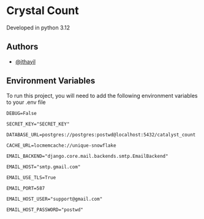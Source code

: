 
# Crystal Count

Developed in python 3.12


## Authors

- [@jthayil](https://github.com/jthayil)


## Environment Variables

To run this project, you will need to add the following environment variables to your .env file

`DEBUG=False`

`SECRET_KEY="SECRET_KEY"`

`DATABASE_URL=postgres://postgres:postwd@localhost:5432/catalyst_count`

`CACHE_URL=locmemcache://unique-snowflake`

`EMAIL_BACKEND="django.core.mail.backends.smtp.EmailBackend"`

`EMAIL_HOST="smtp.gmail.com"`

`EMAIL_USE_TLS=True`

`EMAIL_PORT=587`

`EMAIL_HOST_USER="support@gmail.com"`

`EMAIL_HOST_PASSWORD="postwd"`
